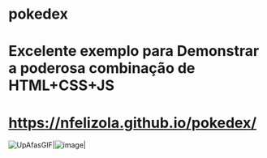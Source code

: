 # pokedex

# Excelente exemplo para Demonstrar a poderosa combinação de HTML+CSS+JS
# https://nfelizola.github.io/pokedex/
![UpAfasGIF](https://user-images.githubusercontent.com/55410946/222146225-75cd0a6d-400d-4568-b694-0467d44f0cea.gif)|![image](https://user-images.githubusercontent.com/55410946/222145256-c0d290ae-c724-4ec2-93dd-f8a1c8f6c3ad.png)|
















